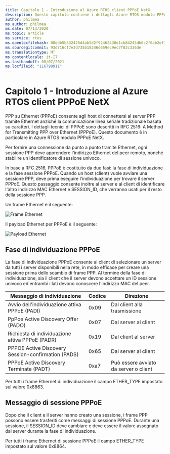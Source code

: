 ```yaml
---
title: Capitolo 1 - Introduzione al Azure RTOS client PPPoE NetX
description: Questo capitolo contiene i dettagli Azure RTOS modulo PPPoE NetX.
author: philmea
ms.author: philmea
ms.date: 07/13/2020
ms.topic: article
ms.service: rtos
ms.openlocfilehash: 08edb5b332426d4ab5d2f92462438e1cb84245db6c2f6ab2ef72f28eab8a313f
ms.sourcegitcommit: 93d716cf7e3d735b18246d659ec9ec7f82c336de
ms.translationtype: MT
ms.contentlocale: it-IT
ms.lasthandoff: 08/07/2021
ms.locfileid: "116798911"
---
```

# <a name="chapter-1---introduction-to-azure-rtos-netx-pppoe-client"></a>Capitolo 1 - Introduzione al Azure RTOS client PPPoE NetX

PPP su Ethernet (PPPoE) consente agli host di connettersi al server PPP tramite Ethernet anziché la comunicazione linea seriale tradizionale basata su caratteri.  I dettagli tecnici di PPPoE sono descritti in RFC 2516: A Method for Transmitting PPP over Ethernet (PPPoE). Questo documento è in particolare in Azure RTOS modulo PPPoE NetX.

Per fornire una connessione da punto a punto tramite Ethernet, ogni sessione PPP deve apprendere l'indirizzo Ethernet del peer remoto, nonché stabilire un identificatore di sessione univoco.

In base a RFC 2516, PPPoE è costituito da due fasi: la fase di individuazione e la fase sessione PPPoE. Quando un host (client) vuole avviare una sessione PPP, deve prima eseguire l'individuazione per trovare il server PPPoE. Questo passaggio consente inoltre al server e al client di identificare l'altro indirizzo MAC Ethernet e SESSION_ID, che verranno usati per il resto della sessione PPP.

Un frame Ethernet è il seguente:

![Frame Ethernet](media/ethernet-frame.png)

Il payload Ethernet per PPPoE è il seguente:

![Payload Ethernet](media/ethernet-payload.png)

## <a name="pppoe-discovery-stage"></a>Fase di individuazione PPPoE

La fase di individuazione PPPoE consente ai client di selezionare un server da tutti i server disponibili nella rete, in modo efficace per creare una sessione prima dello scambio di frame PPP.  Al termine della fase di individuazione, sia il client che il server devono accettare un ID sessione univoco ed entrambi i lati devono conoscere l'indirizzo MAC del peer.

| Messaggio di individuazione | Codice | Direzione |
| ----------------- | ---- | --------- |
| Avvio dell'individuazione attiva PPPoE (PADI) | 0x09 | Dal client alla trasmissione |
| PpPoe Active Discovery Offer (PADO) | 0x07 | Dal server al client |
| Richiesta di individuazione attiva PPPoE (PADR) | 0x19 | Dal client al server |
| PPPOE Active Discovery Session-confirmation (PADS) | 0x65 | Dal server al client |
| PPPoE Active Discovery Terminate (PADT) | 0xa7 | Può essere avviato da server o client |

Per tutti i frame Ethernet di individuazione il campo ETHER_TYPE impostato sul valore 0x8863.

## <a name="pppoe-session-message"></a>Messaggio di sessione PPPoE

Dopo che il client e il server hanno creato una sessione, i frame PPP possono essere trasferiti come messaggi di sessione PPPoE.  Durante una sessione, il SESSION_ID deve cambiare e deve essere il valore assegnato dal server durante la fase di individuazione.

Per tutti i frame Ethernet di sessione PPPoE il campo ETHER_TYPE impostato sul valore 0x8864.
